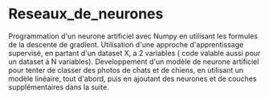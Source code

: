# Reseaux_de_neurones
Programmation d'un neurone artificiel avec Numpy en utilisant les formules de la descente de gradient.
Utilisation d'une approche d'apprentissage supervisé, en partant d'un dataset X, a 2 variables ( code valable aussi pour un dataset à N variables).
Developpement d'un modèle de neurone artificiel pour tenter de classer des photos de chats et de chiens, en utilisant un modèle linéaire, tout d'abord, puis en ajoutant des neurones et de couches supplémentaires dans la suite.

